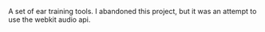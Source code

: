 A set of ear training tools. I abandoned this project, but it was an attempt to use the webkit audio api. 
